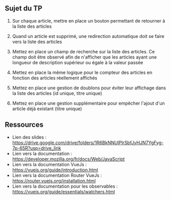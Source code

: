 ## Sujet du TP

1) Sur chaque article, mettre en place un bouton permettant de retourner à la liste des articles

2) Quand un article est supprimé, une redirection automatique doit se faire vers la liste des articles

3) Mettez en place un champ de recherche sur la liste des articles. Ce champ doit être observé afin de n'afficher que les articles ayant une longueur de description supérieur ou égale à la valeur passée

4) Mettez en place la même logique pour le compteur des articles en fonction des articles réellement affichés

5) Mettez en place une gestion de doublons pour éviter leur affichage dans la liste des articles (id unique, titre unique)

6) Mettez en place une gestion supplémentaire pour empêcher l'ajout d'un article déjà existant (titre unique)

## Ressources

- Lien des slides : https://drive.google.com/drive/folders/1R6BkNNUlPlrSbfJyHJN7YgFyg-7p-65R?usp=drive_link
- Lien vers la documentation : https://developer.mozilla.org/fr/docs/Web/JavaScript
- Lien vers la documentation VueJs : https://vuejs.org/guide/introduction.html
- Lien vers la documentation Router VueJs : https://router.vuejs.org/installation.html
- Lien vers la documentation pour les observables : https://vuejs.org/guide/essentials/watchers.html
